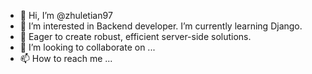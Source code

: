 - 👋 Hi, I’m @zhuletian97
- 👀 I’m interested in Backend developer. I’m currently learning Django.
- 🌱 Eager to create robust, efficient server-side solutions.
- 💞️ I’m looking to collaborate on ...
- 📫 How to reach me ...
